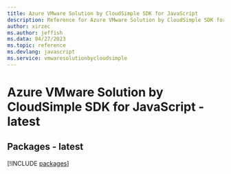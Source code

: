 ```yaml
---
title: Azure VMware Solution by CloudSimple SDK for JavaScript
description: Reference for Azure VMware Solution by CloudSimple SDK for JavaScript
author: xirzec
ms.author: jeffish
ms.data: 04/27/2023
ms.topic: reference
ms.devlang: javascript
ms.service: vmwaresolutionbycloudsimple
---
```

# Azure VMware Solution by CloudSimple SDK for JavaScript - latest
## Packages - latest
[!INCLUDE [packages](vmware-solution-by-cloudsimple-index.md)]